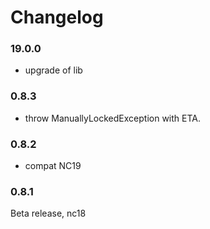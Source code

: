 # Changelog


### 19.0.0

- upgrade of lib


### 0.8.3

- throw ManuallyLockedException with ETA.


### 0.8.2

- compat NC19


### 0.8.1

Beta release, nc18
